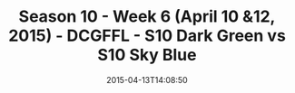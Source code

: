 ---
title: Season 10 - Week 6 (April 10 &12, 2015) - DCGFFL - S10 Dark Green vs S10 Sky
  Blue
teams-score:
- team: _teams/s10-dark-green.md
  score: 40
- team: _teams/s10-sky-blue.md
  score: 20
mvp: Bill C. (Dark Green), Josh E. (Sky Blue)
game-ball: N/A
season: 10
week: 0
date: '2015-04-13T14:08:50'
pageid: season-10-week-six-4421-vs-4443
---
